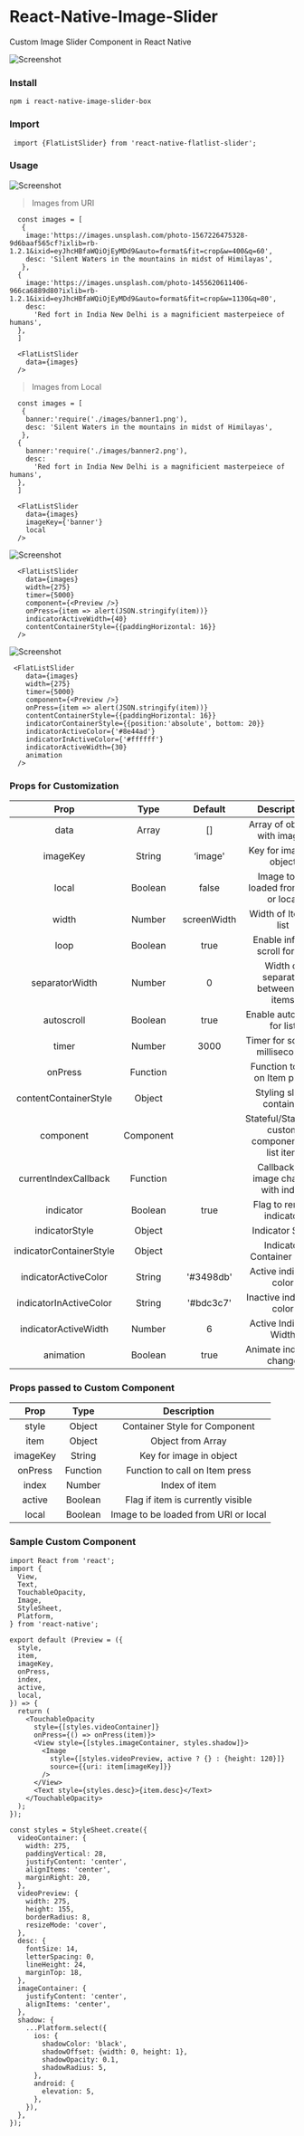 # React-Native-Image-Slider
Custom Image Slider Component in React Native

![Screenshot](https://github.com/KPS250/ReactNative-ImageSlider/blob/master/src/screenshots/banner.gif)

### Install
```
npm i react-native-image-slider-box
```

### Import 
```
 import {FlatListSlider} from 'react-native-flatlist-slider';
```

### Usage

![Screenshot](https://github.com/KPS250/ReactNative-ImageSlider/blob/master/src/screenshots/image1.png)

> Images from URI

``` 
  const images = [
   {
    image:'https://images.unsplash.com/photo-1567226475328-9d6baaf565cf?ixlib=rb-1.2.1&ixid=eyJhcHBfaWQiOjEyMDd9&auto=format&fit=crop&w=400&q=60',
    desc: 'Silent Waters in the mountains in midst of Himilayas',
   },
  {
    image:'https://images.unsplash.com/photo-1455620611406-966ca6889d80?ixlib=rb-1.2.1&ixid=eyJhcHBfaWQiOjEyMDd9&auto=format&fit=crop&w=1130&q=80',
    desc:
      'Red fort in India New Delhi is a magnificient masterpeiece of humans',
  },
  ]
  
  <FlatListSlider 
    data={images} 
  />
```

> Images from Local
``` 
  const images = [
   {
    banner:'require('./images/banner1.png'),
    desc: 'Silent Waters in the mountains in midst of Himilayas',
   },
  {
    banner:'require('./images/banner2.png'),
    desc:
      'Red fort in India New Delhi is a magnificient masterpeiece of humans',
  },
  ]
  
  <FlatListSlider 
    data={images} 
    imageKey={'banner'}
    local
  />
```

![Screenshot](https://github.com/KPS250/ReactNative-ImageSlider/blob/master/src/screenshots/image2.png)

```
  <FlatListSlider
    data={images}
    width={275}
    timer={5000}
    component={<Preview />}
    onPress={item => alert(JSON.stringify(item))}
    indicatorActiveWidth={40}
    contentContainerStyle={{paddingHorizontal: 16}}
  />
```

![Screenshot](https://github.com/KPS250/ReactNative-ImageSlider/blob/master/src/screenshots/image3.png)

```
 <FlatListSlider
    data={images}
    width={275}
    timer={5000}
    component={<Preview />}
    onPress={item => alert(JSON.stringify(item))}
    contentContainerStyle={{paddingHorizontal: 16}}
    indicatorContainerStyle={{position:'absolute', bottom: 20}}
    indicatorActiveColor={'#8e44ad'}
    indicatorInActiveColor={'#ffffff'}
    indicatorActiveWidth={30}
    animation
  />
```
### Props for Customization

| Prop                    | Type         | Default      | Description                                        |
| :---------------------: | :----------: | :----------: | :------------------------------------------------: |
| data                    | Array        | []           | Array of objects with images                       |
| imageKey                | String       | ‘image'      | Key for image in object                            |
| local                   | Boolean      | false        | Image to be loaded from URI or local               |
| width                   | Number       | screenWidth  | Width of Item in list                              |
| loop                    | Boolean      | true         | Enable infinite scroll for list                    |
| separatorWidth          | Number       | 0            | Width of separator between list items              |
| autoscroll              | Boolean      | true         | Enable autoScroll for list                         |
| timer                   | Number       | 3000         | Timer for scroll in milliseconds                   |
| onPress                 | Function     |              | Function to call on Item press                     |
| contentContainerStyle   | Object       |              | Styling slider container                           |
| component               | Component    |              | Stateful/Stateless custom component for list item  |
| currentIndexCallback    | Function     |              | Callback for image change with index               |
| indicator               | Boolean      | true         | Flag to render indicator                           |
| indicatorStyle          | Object       |              | Indicator Style                                    |
| indicatorContainerStyle | Object       |              | Indicator Container Style                          |
| indicatorActiveColor    | String       | '#3498db'    | Active indicator color                             |
| indicatorInActiveColor  | String       | '#bdc3c7'    | Inactive indicator color                           |
| indicatorActiveWidth    | Number       | 6            | Active Indicator Width                             |
| animation               | Boolean      | true         | Animate indicator change                           |\

### Props passed to Custom Component

| Prop       | Type         | Description                          |
| :--------: | :----------: |  :---------------------------------: |
| style      | Object       | Container Style for Component        |
| item       | Object       | Object from Array                    |
| imageKey   | String       | Key for image in object              |
| onPress    | Function     | Function to call on Item press       | 
| index      | Number       | Index of item                        |
| active     | Boolean      | Flag if item is currently visible    |
| local      | Boolean      | Image to be loaded from URI or local |

### Sample Custom Component

```
import React from 'react';
import {
  View,
  Text,
  TouchableOpacity,
  Image,
  StyleSheet,
  Platform,
} from 'react-native';

export default (Preview = ({
  style,
  item,
  imageKey,
  onPress,
  index,
  active,
  local,
}) => {
  return (
    <TouchableOpacity
      style={[styles.videoContainer]}
      onPress={() => onPress(item)}>
      <View style={[styles.imageContainer, styles.shadow]}>
        <Image
          style={[styles.videoPreview, active ? {} : {height: 120}]}
          source={{uri: item[imageKey]}}
        />
      </View>
      <Text style={styles.desc}>{item.desc}</Text>
    </TouchableOpacity>
  );
});

const styles = StyleSheet.create({
  videoContainer: {
    width: 275,
    paddingVertical: 28,
    justifyContent: 'center',
    alignItems: 'center',
    marginRight: 20,
  },
  videoPreview: {
    width: 275,
    height: 155,
    borderRadius: 8,
    resizeMode: 'cover',
  },
  desc: {
    fontSize: 14,
    letterSpacing: 0,
    lineHeight: 24,
    marginTop: 18,
  },
  imageContainer: {
    justifyContent: 'center',
    alignItems: 'center',
  },
  shadow: {
    ...Platform.select({
      ios: {
        shadowColor: 'black',
        shadowOffset: {width: 0, height: 1},
        shadowOpacity: 0.1,
        shadowRadius: 5,
      },
      android: {
        elevation: 5,
      },
    }),
  },
});
```
